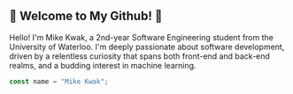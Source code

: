 ## 🚀 Welcome to My Github! 🚀

Hello! I'm Mike Kwak, a 2nd-year Software Engineering student from the University of Waterloo. I'm deeply passionate about software development, driven by a relentless curiosity that spans both front-end and back-end realms, and a budding interest in machine learning.

```javascript
const name = "Mike Kwak";
